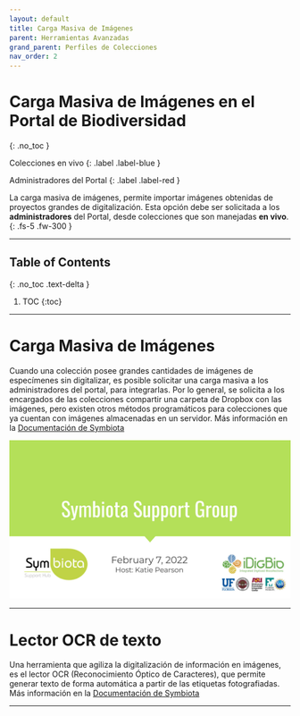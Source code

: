 ```yaml
---
layout: default
title: Carga Masiva de Imágenes
parent: Herramientas Avanzadas
grand_parent: Perfiles de Colecciones
nav_order: 2
---
```


# Carga Masiva de Imágenes en el Portal de Biodiversidad 
{: .no_toc }

<div class="code-example" markdown="1">
Colecciones en vivo
{: .label .label-blue }

Administradores del Portal
{: .label .label-red }
</div>


La carga masiva de imágenes, permite importar imágenes obtenidas de proyectos grandes de digitalización. Esta opción debe ser solicitada a los **administradores** del Portal, desde colecciones que son manejadas **en vivo**. 
{: .fs-5 .fw-300 }

---

## Table of Contents
{: .no_toc .text-delta }

1. TOC
{:toc}

---

# Carga Masiva de Imágenes

Cuando una colección posee grandes cantidades de imágenes de especímenes sin digitalizar, es posible solicitar una carga masiva a los administradores del portal, para integrarlas. Por lo general, se solicita a los encargados de las colecciones compartir una carpeta de Dropbox con las imágenes, pero existen otros métodos programáticos para colecciones que ya cuentan con imágenes almacenadas en un servidor. Más información en la [Documentación de Symbiota](https://biokic.github.io/symbiota-docs/es/editor/images/batch/)

[<img src="https://github.com/GuatemalaPortal/guatemalaportal.github.io/blob/main/static/videos/SSH_Images.jpg?raw=true" alt="Carga Masiva de Imágenes">](https://www.youtube.com/watch?v=v2bcx4oKDVI)

---

# Lector OCR de texto

Una herramienta que agiliza la digitalización de información en imágenes, es el lector OCR (Reconocimiento Óptico de Caracteres), que permite generar texto de forma automática a partir de las etiquetas fotografiadas. Más información en la [Documentación de Symbiota](https://biokic.github.io/symbiota-docs/es/editor/edit/ocr/)



--- 
